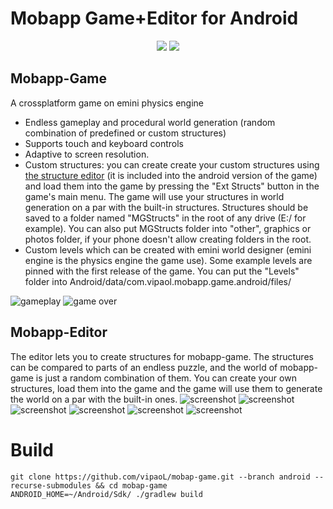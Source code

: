 # Mobapp Game+Editor for Android
<p align="center">
  <img src="https://user-images.githubusercontent.com/59665125/182234781-e60b3a3a-1b6f-44e6-84b2-d21a12caa023.png"/>
  <img src="https://github.com/user-attachments/assets/28afb5f0-6e95-481c-acce-f1abfcdc3239"/>
  <br>
</p>

## Mobapp-Game
A crossplatform game on emini physics engine
- Endless gameplay and procedural world generation (random combination of predefined or custom structures)
- Supports touch and keyboard controls
- Adaptive to screen resolution.
- Custom structures: you can create create your custom structures using [the structure editor](https://github.com/vipaoL/mobap-game/tree/android#mobapp-editor) (it is included into the android version of the game) and load them into the game by pressing the "Ext Structs" button in the game's main menu. The game will use your structures in world generation on a par with the built-in structures. Structures should be saved to a folder named "MGStructs" in the root of any drive (E:/ for example). You can also put MGStructs folder into "other", graphics or photos folder, if your phone doesn't allow creating folders in the root.
- Custom levels which can be created with emini world designer (emini engine is the physics engine the game use). Some example levels are pinned with the first release of the game. You can put the "Levels" folder into Android/data/com.vipaol.mobapp.game.android/files/

![gameplay](https://github.com/user-attachments/assets/94910dee-de2f-48bd-bb28-acb48cc83cb4)
![game over](https://github.com/user-attachments/assets/a5bde1fc-9795-4451-a23a-b8ebece28ed0)

## Mobapp-Editor
The editor lets you to create structures for mobapp-game. The structures can be compared to parts of an endless puzzle, and the world of mobapp-game is just a random combination of them. You can create your own structures, load them into the game and the game will use them to generate the world on a par with the built-in ones.
![screenshot](https://github.com/user-attachments/assets/1acea31d-11a8-4459-85d2-48280e605d13)
![screenshot](https://github.com/user-attachments/assets/2f4bad35-7439-4759-a75e-a1b8e57170d8)
![screenshot](https://github.com/user-attachments/assets/cab8a687-f3a2-42e0-af7e-ef54bb26d33f)
![screenshot](https://github.com/user-attachments/assets/cc806607-d5c2-4d86-b7e1-1f225501afce)
![screenshot](https://github.com/user-attachments/assets/4eb04eee-ffd0-478a-a4de-4758df09687b)
![screenshot](https://github.com/user-attachments/assets/e2f6e624-3d68-4375-9735-d4b1aa24a627)

# Build
```
git clone https://github.com/vipaoL/mobap-game.git --branch android --recurse-submodules && cd mobap-game
ANDROID_HOME=~/Android/Sdk/ ./gradlew build
```
